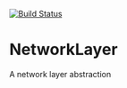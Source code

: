 [![Build Status](https://travis-ci.com/gustavogervasio/NetworkLayer.svg?branch=main)](https://travis-ci.com/gustavogervasio/NetworkLayer)

# NetworkLayer
A network layer abstraction
